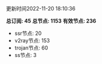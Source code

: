 更新时间2022-11-20 18:10:36

**总订阅: 45**
**总节点: 1153**
**有效节点: 236**
- ssr节点: 20
- v2ray节点: 153
- trojan节点: 60
- ss节点: 3
